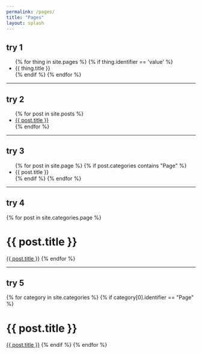 ```yaml
---
permalink: /pages/
title: "Pages"
layout: splash
---
```


## try 1

<ul>
  {% for thing in site.pages %}
    {% if thing.identifier == 'value' %}
  <li>
    {{ thing.title }}
  </li>
  {% endif %}
  {% endfor %}
</ul>

---

## try 2

<ul>
  {% for post in site.posts %}
    <li>
      <a href="{{ post.url }}">{{ post.title }}</a>
    </li>
  {% endfor %}
</ul>

---

## try 3

<ul>
  {% for post in site.page %} 
    {% if post.categories contains "Page" %}
      <li>{{ post.title }}</li>
    {% endif %}
  {% endfor %}
</ul>

---
  
## try 4
  
{% for post in site.categories.page %}
  <h1>{{ post.title }}</h1>
  <a href="{{ post.url }}">{{ post.title }}</a>
{% endfor %}

---

## try 5

{% for category in site.categories %}
  {% if category[0].identifier == "Page" %}
    <h1>{{ post.title }}</h1>
    <a href="{{ post.url }}">{{ post.title }}</a>
  {% endif %}
{% endfor %}
